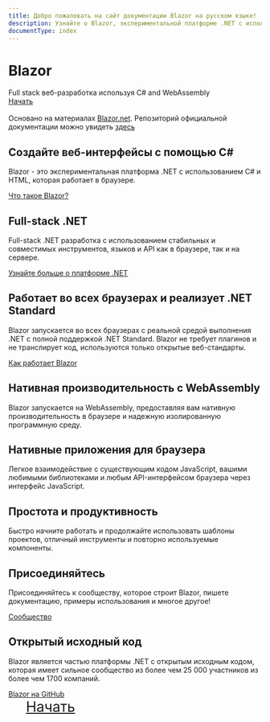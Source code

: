 ```yaml
---
title: Добро пожаловать на сайт документации Blazor на русском языке!
description: Узнайте о Blazor, экспериментальной платформе .NET с использованием C#/Razor и HTML, которая работает в браузере с помощью WebAssembly.
documentType: index
---
```


<div class="hero">
  <div class="wrap">
    <h1 class="text">
      <strong>Blazor</strong>
    </h1>
    <div class="minitext">
        Full stack веб-разработка используя C# and WebAssembly
    </div>
    <div class="buttons-unit">
      <a href="/docs/get-started.html" class="button"><i class="glyphicon glyphicon-send"></i>Начать</a>
    </div>
    <div class="minitext">
        <br />
        Основано на материалах <a href="http://Blazor.net" target="_blank" class="honeydew">Blazor.net</a>. Репозиторий официальной документации можно увидеть <a href="https://github.com/aspnet/Blazor.Docs" class="honeydew" target="_blank">здесь</a>
    </div>
  </div>
</div>
<div class="key-section">
  <div class="container">
    <div class="row">
      <div class="col-md-10 col-md-offset-1">
        <i class="glyphicon glyphicon-wrench"></i>
        <section>
          <h2>Создайте веб-интерфейсы с помощью C#</h2>
          <p class="lead">Blazor - это экспериментальная платформа .NET с использованием C# и HTML, которая работает в браузере.</p>
          <div class="lead"><a href="/docs/introduction/faq.html">Что такое Blazor?</a></div>
        </section>
      </div>
    </div>
  </div>
</div>
<div class="counter-key-section">
  <div class="container">
    <div class="row">
      <div class="col-md-10 col-md-offset-1">
        <section>
          <h2>Full-stack .NET</h2>
          <p class="lead">Full-stack .NET разработка с использованием стабильных и совместимых инструментов, языков и API как в браузере, так и на сервере.</p>
          <div class="lead"><a href="https://www.microsoft.com/net">Узнайте больше о платформе .NET</a></div>
        </section>
        <i class="glyphicon glyphicon-tasks"></i>
      </div>
    </div>
  </div>
</div>
<div class="key-section">
  <div class="container content">
    <div class="row">
      <div class="col-md-10 col-md-offset-1">
        <i class="glyphicon glyphicon-globe"></i>
        <section>
          <h2>Работает во всех браузерах и реализует .NET Standard</h2>
          <p class="lead">Blazor запускается во всех браузерах c реальной средой выполнения .NET  с полной поддержкой .NET Standard. Blazor не требует плагинов и не транслирует код, используются только открытые веб-стандарты.</p>
          <div class="lead"><a href="/docs/introduction/index.html">Как работает Blazor</a></div>
        </section>
      </div>
    </div>
  </div>
</div>
<div class="counter-key-section">
  <div class="container">
    <div class="row">
      <div class="col-md-10 col-md-offset-1">
        <section>
          <h2>Нативная производительность с WebAssembly</h2>
          <p class="lead">
          Blazor запускается на WebAssembly, предоставляя вам нативную производительность в браузере и надежную изолированную программную среду.
          </p>
        </section>
        <i class="glyphicon glyphicon-fire"></i>
      </div>
    </div>
  </div>
</div>
<div class="key-section">
  <div class="container content">
    <div class="row">
      <div class="col-md-10 col-md-offset-1">
        <i class="glyphicon glyphicon-transfer"></i>
        <section>
          <h2>Нативные приложения для браузера</h2>
          <p class="lead">Легкое взаимодействие с существующим кодом JavaScript, вашими любимыми библиотеками и любым API-интерфейсом браузера через интерфейс JavaScript.</p>
        </section>
      </div>
    </div>
  </div>
</div>
<div class="counter-key-section">
  <div class="container">
    <div class="row">
      <div class="col-md-10 col-md-offset-1">
        <section>
          <h2>Простота и продуктивность</h2>
          <p class="lead">
          Быстро начните работать и продолжайте использовать шаблоны проектов, отличный инструменты и повторно используемые компоненты.</p>
        </section>
        <i class="glyphicon glyphicon-console"></i>
      </div>
    </div>
  </div>
</div>
<div class="key-section">
  <div class="container content">
    <div class="row">
      <div class="col-md-10 col-md-offset-1">
        <i class="glyphicon glyphicon-user"></i>
        <section>
          <h2>Присоединяйтесь</h2>
          <p class="lead">Присоединяйтесь к сообществу, которое строит Blazor, пишете документацию, примеры использования и многое другое!</p>
          <div class="lead"><a href="community.md">Сообщество</a></div>
        </section>
      </div>
    </div>
  </div>
</div>
<div class="counter-key-section">
  <div class="container">
    <div class="row">
      <div class="col-md-10 col-md-offset-1">
        <section>
          <h2>Открытый исходный код</h2>
          <p class="lead">Blazor является частью платформы .NET с открытым исходным кодом, которая имеет сильное сообщество из более чем 25 000 участников из более чем 1700 компаний.</p>
          <div class="lead"><a href="https://github.com/aspnet/blazor">Blazor на GitHub</a></div>
        </section>
        <i class="glyphicon glyphicon-road"></i>
      </div>
    </div>
  </div>
</div>
<div class="get-started-section">
  <div class="container">
    <div class="row">
      <div class="buttons-unit" style="padding-bottom:50px">
        <a href="/docs/get-started.html" class="btn btn-primary" style="font-size:2em;display:inline;padding:15px"><i class="glyphicon glyphicon-send" style="font-size:1em;padding:0 20px 0 0"></i>Начать</a>
      </div>
    </div>
  </div>
</div>
